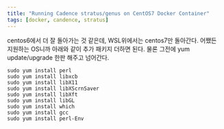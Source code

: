 ```yaml
---
title: "Running Cadence stratus/genus on CentOS7 Docker Container"
tags: [docker, candence, stratus]
---
```


centos6에서 더 잘 돌아가는 것 같은데, WSL위에서는 centos7만 돌아간다. 어쨌든 지원하는 OS니까 아래와 같이 추가 패키지 더하면 된다. 물론 그전에 yum update/upgrade 한판 해주고 넘어간다.

```
sudo yum install perl
sudo yum install libxcb
sudo yum install libX11
sudo yum install libXScrnSaver
sudo yum install libXft
sudo yum install libGL
sudo yum install which
sudo yum install gcc
sudo yum install perl-Env
```